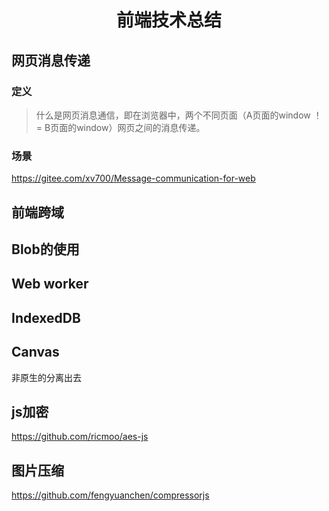 <h1 align="center">前端技术总结</h1>

## 网页消息传递

### 定义
> 什么是网页消息通信，即在浏览器中，两个不同页面（A页面的window ！= B页面的window）网页之间的消息传递。

### 场景

https://gitee.com/xv700/Message-communication-for-web

## 前端跨域

## Blob的使用

## Web worker
 
## IndexedDB 

## Canvas

非原生的分离出去
## js加密

https://github.com/ricmoo/aes-js

## 图片压缩

https://github.com/fengyuanchen/compressorjs


